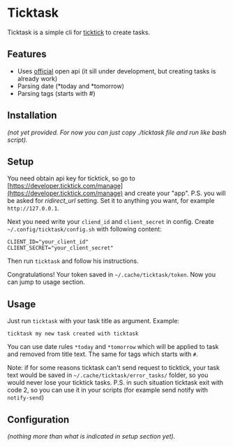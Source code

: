 # Ticktask
Ticktask is a simple cli for [ticktick](https://ticktick.com) to create tasks.

## Features
* Uses [official](https://developer.ticktick.com/docs#/openapi) open api (it
  sill under development, but creating tasks is already work)
* Parsing date (*today and *tomorrow)
* Parsing tags (starts with #)

## Installation
*(not yet provided. For now you can just copy ./ticktask file and run like bash
script).*

## Setup
You need obtain api key for ticktick, so go to
[https://developer.ticktick.com/manage](https://developer.ticktick.com/manage)
and create your "app". P.S. you will be asked for *ridirect_url* setting. Set
it to anything you want, for example `http://127.0.0.1`.

Next you need write your `cliend_id` and `client_secret` in config. Create
`~/.config/ticktask/config.sh` with following content:

    CLIENT_ID="your_client_id"
    CLIENT_SECRET="your_client_secret"

Then run `ticktask` and follow his instructions.

Congratulations! Your token saved in `~/.cache/ticktask/token`. Now you can
jump to usage section.

## Usage
Just run `ticktask` with your task title as argument. Example:

    ticktask my new task created with ticktask

You can use date rules `*today` and `*tomorrow` which will be applied to task
and removed from title text. The same for tags which starts with `#`.

Note: if for some reasons ticktask can't send request to ticktick, your task
text would be saved in `~/.cache/ticktask/error_tasks/` folder, so you would
never lose your ticktick tasks. P.S. in such situation ticktask exit with code
2, so you can use it in your scripts (for example send notify with
`notify-send`)

## Configuration
*(nothing more than what is indicated in setup section yet).*
